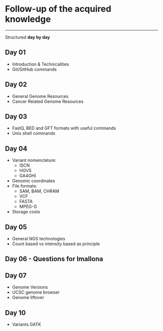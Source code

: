 # Follow-up of the acquired knowledge 

-----

Structured **day by day** 

## Day 01 
- Introduction & Technicalities
- Git/GitHub commands 

## Day 02 
- General Genome Resources
- Cancer Related Genome Resources

## Day 03
- FastQ, BED and GFT formats with useful commands 
- Unix shell commands 

## Day 04
- Variant nomenclature:
  * ISCN
  * HGVS
  * GA4GH)
- Genomic coordinates 
- File formats:
  * SAM, BAM, CHRAM
  * VCF 
  * FASTA
  * MPEG-G
- Storage costs 

## Day 05
- General NGS technologies 
- Count based vs intensity based as principle 

## Day 06 - Questions for Imallona

## Day 07 
- Genome Versions
- UCSC genome browser
- Genome liftover

## Day 10 
- Variants GATK 
